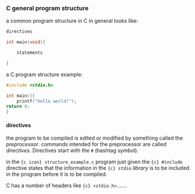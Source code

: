 ### C general program structure
 a common program structure in C  in general looks like:

```c title:general.c
directives

int main(void){

    statements

}
```

a C program structure example: 

```c title:structure_example.c
#include <stdio.h>

int main(){
    printf("hello world!");
return 0;
}
```

#### directives
the program to be compiled is edited or modified by something called the *preprocessor*. commands intended for the preprocessor are called *directives*. Directives start with the `#` (hashtag symbol).

in the `{c icon} structure_example.c` program just given the `{c} #include` directive states that the information in the `{c} stdio` *library* is to be included in the program before it is to be compiled.

C has a number of headers like `{c} <stdio.h>`.......


